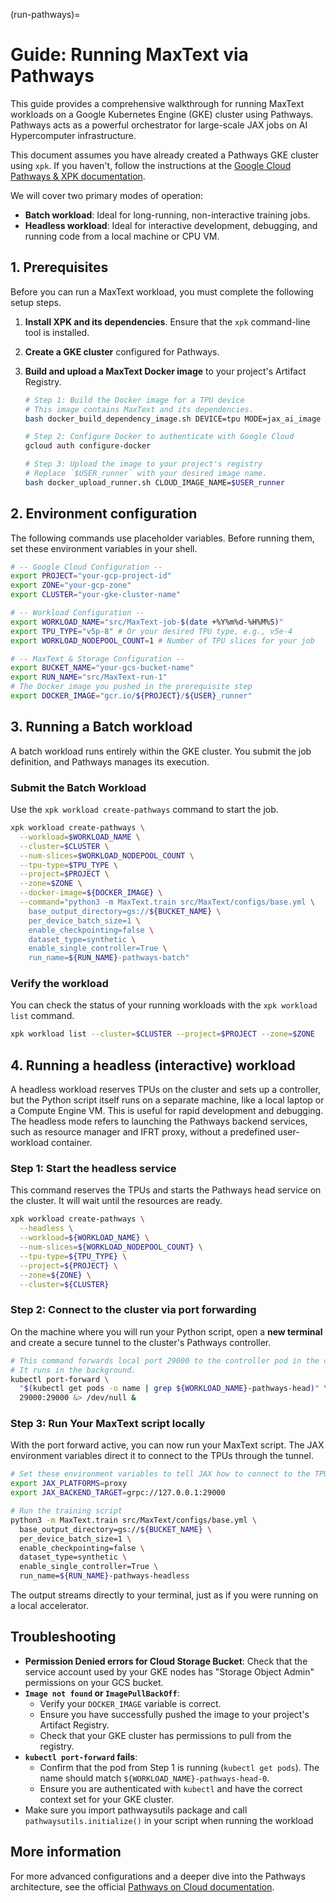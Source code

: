 <!--
 Copyright 2023–2025 Google LLC

 Licensed under the Apache License, Version 2.0 (the "License");
 you may not use this file except in compliance with the License.
 You may obtain a copy of the License at

    https://www.apache.org/licenses/LICENSE-2.0

 Unless required by applicable law or agreed to in writing, software
 distributed under the License is distributed on an "AS IS" BASIS,
 WITHOUT WARRANTIES OR CONDITIONS OF ANY KIND, either express or implied.
 See the License for the specific language governing permissions and
 limitations under the License.
-->

(run-pathways)=
# Guide: Running MaxText via Pathways

This guide provides a comprehensive walkthrough for running MaxText workloads on a Google Kubernetes Engine (GKE) cluster using Pathways. Pathways acts as a powerful orchestrator for large-scale JAX jobs on AI Hypercomputer infrastructure.

This document assumes you have already created a Pathways GKE cluster using `xpk`. If you haven't, follow the instructions at the [Google Cloud Pathways & XPK documentation](https://cloud.google.com/ai-hypercomputer/docs/workloads/pathways-on-cloud/create-gke-cluster#xpk).

We will cover two primary modes of operation:
*   **Batch workload**: Ideal for long-running, non-interactive training jobs.
*   **Headless workload**: Ideal for interactive development, debugging, and running code from a local machine or CPU VM.

## 1. Prerequisites

Before you can run a MaxText workload, you must complete the following setup steps.

1.  **Install XPK and its dependencies**. Ensure that the `xpk` command-line tool is installed.
2.  **Create a GKE cluster** configured for Pathways.
3.  **Build and upload a MaxText Docker image** to your project's Artifact Registry.

    ```bash
    # Step 1: Build the Docker image for a TPU device
    # This image contains MaxText and its dependencies.
    bash docker_build_dependency_image.sh DEVICE=tpu MODE=jax_ai_image BASEIMAGE=us-docker.pkg.dev/cloud-tpu-images/jax-ai-image/tpu:latest

    # Step 2: Configure Docker to authenticate with Google Cloud
    gcloud auth configure-docker

    # Step 3: Upload the image to your project's registry
    # Replace `$USER_runner` with your desired image name.
    bash docker_upload_runner.sh CLOUD_IMAGE_NAME=$USER_runner
    ```

## 2. Environment configuration

The following commands use placeholder variables. Before running them, set these environment variables in your shell.

```bash
# -- Google Cloud Configuration --
export PROJECT="your-gcp-project-id"
export ZONE="your-gcp-zone"
export CLUSTER="your-gke-cluster-name"

# -- Workload Configuration --
export WORKLOAD_NAME="src/MaxText-job-$(date +%Y%m%d-%H%M%S)"
export TPU_TYPE="v5p-8" # Or your desired TPU type, e.g., v5e-4
export WORKLOAD_NODEPOOL_COUNT=1 # Number of TPU slices for your job

# -- MaxText & Storage Configuration --
export BUCKET_NAME="your-gcs-bucket-name"
export RUN_NAME="src/MaxText-run-1"
# The Docker image you pushed in the prerequisite step
export DOCKER_IMAGE="gcr.io/${PROJECT}/${USER}_runner"
```

## 3. Running a Batch workload

A batch workload runs entirely within the GKE cluster. You submit the job definition, and Pathways manages its execution.

### Submit the Batch Workload

Use the `xpk workload create-pathways` command to start the job.

```bash
xpk workload create-pathways \
  --workload=$WORKLOAD_NAME \
  --cluster=$CLUSTER \
  --num-slices=$WORKLOAD_NODEPOOL_COUNT \
  --tpu-type=$TPU_TYPE \
  --project=$PROJECT \
  --zone=$ZONE \
  --docker-image=${DOCKER_IMAGE} \
  --command="python3 -m MaxText.train src/MaxText/configs/base.yml \
    base_output_directory=gs://${BUCKET_NAME} \
    per_device_batch_size=1 \
    enable_checkpointing=false \
    dataset_type=synthetic \
    enable_single_controller=True \
    run_name=${RUN_NAME}-pathways-batch"
```

### Verify the workload

You can check the status of your running workloads with the `xpk workload list` command.

```bash
xpk workload list --cluster=$CLUSTER --project=$PROJECT --zone=$ZONE
```

## 4. Running a headless (interactive) workload

A headless workload reserves TPUs on the cluster and sets up a controller, but the Python script itself runs on a separate machine, like a local laptop or a Compute Engine VM. This is useful for rapid development and debugging. The headless mode refers to launching the Pathways backend services, such as resource manager and IFRT proxy, without a predefined user-workload container.

### Step 1: Start the headless service

This command reserves the TPUs and starts the Pathways head service on the cluster. It will wait until the resources are ready.

```bash
xpk workload create-pathways \
  --headless \
  --workload=${WORKLOAD_NAME} \
  --num-slices=${WORKLOAD_NODEPOOL_COUNT} \
  --tpu-type=${TPU_TYPE} \
  --project=${PROJECT} \
  --zone=${ZONE} \
  --cluster=${CLUSTER}
```

### Step 2: Connect to the cluster via port forwarding

On the machine where you will run your Python script, open a **new terminal** and create a secure tunnel to the cluster's Pathways controller.

```bash
# This command forwards local port 29000 to the controller pod in the cluster.
# It runs in the background.
kubectl port-forward \
  "$(kubectl get pods -o name | grep ${WORKLOAD_NAME}-pathways-head)" \
  29000:29000 &> /dev/null &
```

### Step 3: Run Your MaxText script locally

With the port forward active, you can now run your MaxText script. The JAX environment variables direct it to connect to the TPUs through the tunnel.

```bash
# Set these environment variables to tell JAX how to connect to the TPUs
export JAX_PLATFORMS=proxy
export JAX_BACKEND_TARGET=grpc://127.0.0.1:29000

# Run the training script
python3 -m MaxText.train src/MaxText/configs/base.yml \
  base_output_directory=gs://${BUCKET_NAME} \
  per_device_batch_size=1 \
  enable_checkpointing=false \
  dataset_type=synthetic \
  enable_single_controller=True \
  run_name=${RUN_NAME}-pathways-headless
```
The output streams directly to your terminal, just as if you were running on a local accelerator.

## Troubleshooting

*   **Permission Denied errors for Cloud Storage Bucket**: Check that the service account used by your GKE nodes has "Storage Object Admin" permissions on your GCS bucket.
*   **`Image not found` or `ImagePullBackOff`**:
    *   Verify your `DOCKER_IMAGE` variable is correct.
    *   Ensure you have successfully pushed the image to your project's Artifact Registry.
    *   Check that your GKE cluster has permissions to pull from the registry.
*   **`kubectl port-forward` fails**:
    *   Confirm that the pod from Step 1 is running (`kubectl get pods`). The name should match `${WORKLOAD_NAME}-pathways-head-0`.
    *   Ensure you are authenticated with `kubectl` and have the correct context set for your GKE cluster.
* Make sure you import pathwaysutils package and call `pathwaysutils.initialize()` in your script when running the workload

## More information

For more advanced configurations and a deeper dive into the Pathways architecture, see the official [Pathways on Cloud documentation](https://cloud.google.com/ai-hypercomputer/docs/workloads/pathways-on-cloud/pathways-intro).
